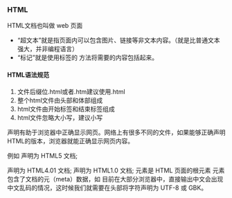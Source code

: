 ### HTML
HTML文档也叫做 web 页面       
* “超文本”就是指页面内可以包含图片、链接等非文本内容。（就是比普通文本强大，并非编程语言）
* “标记”就是使用标签的 方法将需要的内容包括起来。  

#### HTML语法规范
1. 文件后缀位.html或者.htm建议使用.html
2. 整个html文件由头部<head></head>和体部<body></body>组成
3. html文件由开始标签和结束标签组成
4. html文件忽略大小写，建议小写
<!DOCTYPE>声明有助于浏览器中正确显示网页。网络上有很多不同的文件，如果能够正确声明HTML的版本，浏览器就能正确显示网页内容。
例如<!DOCTYPE html> 声明为 HTML5 文档;        
<!DOCTYPE HTML PUBLIC "-//W3C//DTD HTML 4.01 Transitional//EN""http://www.w3.org/TR/html4/loose.dtd">声明为 HTML4.01 文档;        
<!DOCTYPE html PUBLIC "-//W3C//DTD XHTML 1.0 Transitional//EN""http://www.w3.org/TR/xhtml1/DTD/xhtml1-transitional.dtd">声明为 HTML1.0 文档;               
<html> 元素是 HTML 页面的根元素           
<head> 元素包含了文档的元（meta）数据，如 <meta charset="utf-8"> 目前在大部分浏览器中，直接输出中文会出现中文乱码的情况，这时候我们就需要在头部将字符声明为 UTF-8 或 GBK。                
<title> 元素描述了文档的标题            
<body> 元素包含了可见的页面内容      
<h1> 元素定义一个大标题           
<p> 元素定义一个段落         
#### HTML标签学习
* 标题标签
1. h1-h6：例如<h1></h1>
2. 注释标签:	<!---->
3. 水平线<hr>
4. 换行<br>
5. 段落标签<p></p>
6. 字体标签<font></font>,相关属性color，size(1-7逐渐变大)，face设置字体 ……
7. <b></b>加粗，<i></i>斜体
* 图片标签
<img/>:相关属性src指定图片位置，width,height设置大下，alt图片无法显示时显示的信息
* 列表标签
无序列表: <u1></u1>，<li></li>每一个列表项
有序列表: <o1></o1>
* 超链接标签
HTML 链接是通过标签 <a> 来定义的.
<a href="www.跳转链接" target="_blank"></a>新打开一个页面         
<a href="www.跳转链接" target="_self"></a>将本页面变为链接页面     
* table表格
